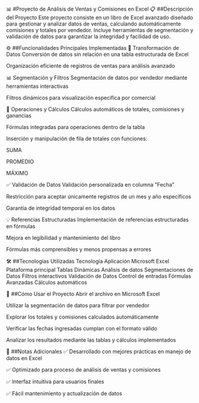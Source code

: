 📊 #Proyecto de Análisis de Ventas y Comisiones en Excel
📋 ##Descripción del Proyecto
Este proyecto consiste en un libro de Excel avanzado diseñado para gestionar y analizar datos de ventas, calculando automáticamente comisiones y totales por vendedor. Incluye herramientas de segmentación y validación de datos para garantizar la integridad y facilidad de uso.

⚙️ ##Funcionalidades Principales Implementadas
🔄 Transformación de Datos
Conversión de datos sin relación en una tabla estructurada de Excel

Organización eficiente de registros de ventas para análisis avanzado

📊 Segmentación y Filtros
Segmentación de datos por vendedor mediante herramientas interactivas

Filtros dinámicos para visualización específica por comercial

🧮 Operaciones y Cálculos
Cálculos automáticos de totales, comisiones y ganancias

Fórmulas integradas para operaciones dentro de la tabla

Inserción y manipulación de fila de totales con funciones:

SUMA

PROMEDIO

MÁXIMO

✅ Validación de Datos
Validación personalizada en columna "Fecha"

Restricción para aceptar únicamente registros de un mes y año específicos

Garantía de integridad temporal en los datos

💡 Referencias Estructuradas
Implementación de referencias estructuradas en fórmulas

Mejora en legibilidad y mantenimiento del libro

Fórmulas más comprensibles y menos propensas a errores

🛠️ ##Tecnologías Utilizadas
Tecnología	Aplicación
Microsoft Excel	Plataforma principal
Tablas Dinámicas	Análisis de datos
Segmentaciones de Datos	Filtros interactivos
Validación de Datos	Control de entradas
Fórmulas Avanzadas	Cálculos automáticos


🚀 ##Cómo Usar el Proyecto
Abrir el archivo en Microsoft Excel

Utilizar la segmentación de datos para filtrar por vendedor

Explorar los totales y comisiones calculados automáticamente

Verificar las fechas ingresadas cumplan con el formato válido

Analizar los resultados mediante las tablas y cálculos implementados

📝 ##Notas Adicionales
✅ Desarrollado con mejores prácticas en manejo de datos en Excel

✅ Optimizado para proceso de análisis de ventas y comisiones

✅ Interfaz intuitiva para usuarios finales

✅ Fácil mantenimiento y actualización de datos
